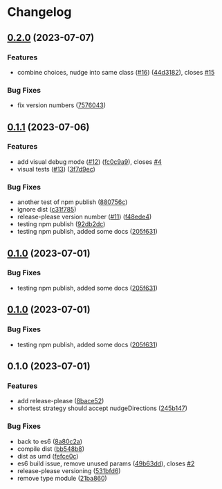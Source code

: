 # Changelog

## [0.2.0](https://github.com/kevinschaul/avoid-overlap/compare/v0.1.1...v0.2.0) (2023-07-07)


### Features

* combine choices, nudge into same class ([#16](https://github.com/kevinschaul/avoid-overlap/issues/16)) ([44d3182](https://github.com/kevinschaul/avoid-overlap/commit/44d31822e965019db2c392a4e1d5f0aa12a3e6a9)), closes [#15](https://github.com/kevinschaul/avoid-overlap/issues/15)


### Bug Fixes

* fix version numbers ([7576043](https://github.com/kevinschaul/avoid-overlap/commit/75760431cb3325ef22521d65a326617c6ac751c4))

## [0.1.1](https://github.com/kevinschaul/avoid-overlap/compare/v0.1.0...v0.1.1) (2023-07-06)


### Features

* add visual debug mode ([#12](https://github.com/kevinschaul/avoid-overlap/issues/12)) ([fc0c9a9](https://github.com/kevinschaul/avoid-overlap/commit/fc0c9a9d84ec3189aeb82c9dc2cabb4cff6d5ff0)), closes [#4](https://github.com/kevinschaul/avoid-overlap/issues/4)
* visual tests ([#13](https://github.com/kevinschaul/avoid-overlap/issues/13)) ([3f7d9ec](https://github.com/kevinschaul/avoid-overlap/commit/3f7d9ec1ee36adcd0c2f659832d11a5b52910f75))


### Bug Fixes

* another test of npm publish ([880756c](https://github.com/kevinschaul/avoid-overlap/commit/880756cf059908603ce41db54026c3119e88719c))
* ignore dist ([c31f785](https://github.com/kevinschaul/avoid-overlap/commit/c31f785b3ef8fc4f83fa109776c15d44a767de4e))
* release-please version number ([#11](https://github.com/kevinschaul/avoid-overlap/issues/11)) ([f48ede4](https://github.com/kevinschaul/avoid-overlap/commit/f48ede4990b363053bb25b02600987571186a937))
* testing npm publish ([92db2dc](https://github.com/kevinschaul/avoid-overlap/commit/92db2dc10850bee8ddc5e728d58262b684308241))
* testing npm publish, added some docs ([205f631](https://github.com/kevinschaul/avoid-overlap/commit/205f631467987adc7114aee66f1754a265475578))

## [0.1.0](https://github.com/kevinschaul/avoid-overlap/compare/v0.1.0...v0.1.0) (2023-07-01)


### Bug Fixes

* testing npm publish, added some docs ([205f631](https://github.com/kevinschaul/avoid-overlap/commit/205f631467987adc7114aee66f1754a265475578))

## [0.1.0](https://github.com/kevinschaul/avoid-overlap/compare/v0.1.0...v0.1.0) (2023-07-01)


### Bug Fixes

* testing npm publish, added some docs ([205f631](https://github.com/kevinschaul/avoid-overlap/commit/205f631467987adc7114aee66f1754a265475578))

## 0.1.0 (2023-07-01)


### Features

* add release-please ([8bace52](https://github.com/kevinschaul/avoid-overlap/commit/8bace52b105b6ad743833cbea78351b63c5571a2))
* shortest strategy should accept nudgeDirections ([245b147](https://github.com/kevinschaul/avoid-overlap/commit/245b147db65b8f53521d066de76da46e1f9c9374))


### Bug Fixes

* back to es6 ([8a80c2a](https://github.com/kevinschaul/avoid-overlap/commit/8a80c2a2fe9a04f44bdc891c070e91cebf2f342e))
* compile dist ([bb548b8](https://github.com/kevinschaul/avoid-overlap/commit/bb548b81e9fc1a1aad8bd951ea4fcfc82d0b27e1))
* dist as umd ([fefce0c](https://github.com/kevinschaul/avoid-overlap/commit/fefce0ca037805103dfba0e471a237ab6442bf95))
* es6 build issue, remove unused params ([49b63dd](https://github.com/kevinschaul/avoid-overlap/commit/49b63dd1808e122cca4da3866f4d7ddbc9276461)), closes [#2](https://github.com/kevinschaul/avoid-overlap/issues/2)
* release-please versioning ([531bfd6](https://github.com/kevinschaul/avoid-overlap/commit/531bfd6585a40b6ae40bcb4f2e76154cdab30ac0))
* remove type module ([21ba860](https://github.com/kevinschaul/avoid-overlap/commit/21ba86005816eaf51d9c83443173a114955c5847))
